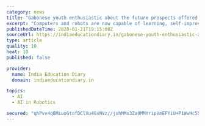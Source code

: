 ```yaml
---
category: news
title: "Gabonese youth enthusiastic about the future prospects offered by Artificial Intelligence"
excerpt: "Computers and robots are now capable of learning, self-improvement and even decision-making – evidently, through an algorithm lacking individual consciousness. Nevertheless, this feat provokes ethical questions. During the two days of the workshop, the participants analyzed the impact of artificial intelligence, as well as the ethical aspects."
publishedDateTime: 2020-01-21T19:15:00Z
sourceUrl: https://indiaeducationdiary.in/gabonese-youth-enthusiastic-about-the-future-prospects-offered-by-artificial-intelligence/
type: article
quality: 10
heat: 10
published: false

provider:
  name: India Education Diary
  domain: indiaeducationdiary.in

topics:
  - AI
  - AI in Robotics

secured: "qhPvv4qBMiuoGtofDClXu4GxNVz//johMMs3Za0MMYripVmEFYiU+P1WwHc55yxGHgkvu+M0nLvxkeQ8phjhUXwGZs4p6b/VJcl6fMNJX7iMBPzl5gr4eiWJp5Nj9WZ4LHtDLqeBbpvkTuo9KOBWpqpYinirdSLRErwoi9p0aM2qP6oDK66b41O8SmONDwiI9QYF+WHqmC/nBjHd27Liy0vuccWTsf94S4/S05P42IX1fKlCzIv8aH7ukMMDbFt4JyP6VEgdwzwJxSx+7CqWgX0Wd6Xzf2IA0ht366xIfjE=;3r3SiXZLPfeGZo2fKhfl0w=="
---
```


